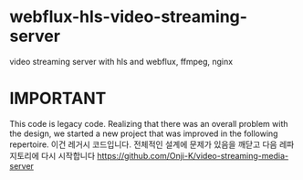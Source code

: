 # webflux-hls-video-streaming-server
video streaming server with hls and webflux, ffmpeg, nginx

# IMPORTANT
This code is legacy code. Realizing that there was an overall problem with the design, we started a new project that was improved in the following repertoire.
이건 레거시 코드입니다. 전체적인 설계에 문제가 있음을 깨닫고 다음 레파지토리에 다시 시작합니다
https://github.com/Onji-K/video-streaming-media-server
